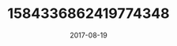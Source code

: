 ---
title: "1584336862419774348"
image: "2017-08-19 06.21.33 1584336862419774348_46248401"
date: "2017-08-19"
type: "photo"
---